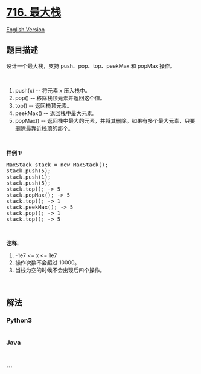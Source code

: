 # [716. 最大栈](https://leetcode-cn.com/problems/max-stack)

[English Version](/solution/0700-0799/0716.Max%20Stack/README_EN.md)

## 题目描述
<!-- 这里写题目描述 -->
<p>设计一个最大栈，支持 push、pop、top、peekMax 和 popMax 操作。</p>

<p> </p>

<ol>
	<li>push(x) -- 将元素 x 压入栈中。</li>
	<li>pop() -- 移除栈顶元素并返回这个值。</li>
	<li>top() -- 返回栈顶元素。</li>
	<li>peekMax() -- 返回栈中最大元素。</li>
	<li>popMax() -- 返回栈中最大的元素，并将其删除。如果有多个最大元素，只要删除最靠近栈顶的那个。</li>
</ol>

<p> </p>

<p><strong>样例 1:</strong></p>

<pre>MaxStack stack = new MaxStack();
stack.push(5); 
stack.push(1);
stack.push(5);
stack.top(); -> 5
stack.popMax(); -> 5
stack.top(); -> 1
stack.peekMax(); -> 5
stack.pop(); -> 1
stack.top(); -> 5
</pre>

<p> </p>

<p><strong>注释:</strong></p>

<ol>
	<li>-1e7 <= x <= 1e7</li>
	<li>操作次数不会超过 10000。</li>
	<li>当栈为空的时候不会出现后四个操作。</li>
</ol>

<p> </p>



## 解法
<!-- 这里可写通用的实现逻辑 -->


<!-- tabs:start -->

### **Python3**
<!-- 这里可写当前语言的特殊实现逻辑 -->

```python

```

### **Java**
<!-- 这里可写当前语言的特殊实现逻辑 -->

```java

```

### **...**
```

```

<!-- tabs:end -->